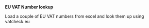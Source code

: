 **EU VAT Number lookup**

Load a couple of EU VAT numbers from excel and look them up using vatcheck.eu




